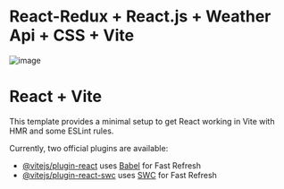 # React-Redux + React.js + Weather Api + CSS + Vite

![image](https://github.com/DolunayP/Weather-App-React/assets/121766587/d6b3f70a-7f12-4758-bb05-10669d145ff5)

# React + Vite

This template provides a minimal setup to get React working in Vite with HMR and some ESLint rules.

Currently, two official plugins are available:

- [@vitejs/plugin-react](https://github.com/vitejs/vite-plugin-react/blob/main/packages/plugin-react/README.md) uses [Babel](https://babeljs.io/) for Fast Refresh
- [@vitejs/plugin-react-swc](https://github.com/vitejs/vite-plugin-react-swc) uses [SWC](https://swc.rs/) for Fast Refresh
